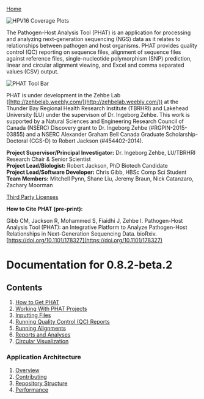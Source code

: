 [Home](https://chgibb.github.io/PHATDocs/)

![HPV16 Coverage Plots](https://chgibb.github.io//PHATDocs/docs/releases/0.1.0-beta.1/covHPV16white.png)

The Pathogen-Host Analysis Tool (PHAT) is an application for processing and analyzing next-generation sequencing (NGS) data as it relates to relationships between pathogen and host organisms. PHAT provides quality control (QC) reporting on sequence files, alignment of sequence files against reference files, single-nucleotide polymorphism (SNP) prediction, linear and circular alignment viewing, and Excel and comma separated values (CSV) output.

![PHAT Tool Bar](https://chgibb.github.io//PHATDocs/docs/releases/0.8.2-beta.2/PHATtoolbar.png)

PHAT is under development in the Zehbe Lab ([http://zehbelab.weebly.com/](http://zehbelab.weebly.com/)) at the Thunder Bay Regional Health Research Institute (TBRHRI) and Lakehead University (LU) under the supervison of Dr. Ingeborg Zehbe. This work is supported by a Natural Sciences and Engineering Research Council of Canada (NSERC) Discovery grant to Dr. Ingeborg Zehbe (#RGPIN-2015-03855) and a NSERC Alexander Graham Bell Canada Graduate Scholarship-Doctoral (CGS-D) to Robert Jackson (#454402-2014).

**Project Supervisor/Principal Investigator:** Dr. Ingeborg Zehbe, LU/TBRHRI Research Chair & Senior Scientist    
**Project Lead/Biologist:** Robert Jackson, PhD Biotech Candidate    
**Project Lead/Software Developer:** Chris Gibb, HBSc Comp Sci Student  
**Team Members:** Mitchell Pynn, Shane Liu, Jeremy Braun, Nick Catanzaro, Zachary Moorman

[Third Party Licenses](https://chgibb.github.io/PHATDocs/docs/releases/0.8.2-beta.2/thirdParty)

**How to Cite PHAT (pre-print):**

Gibb CM, Jackson R, Mohammed S, Fiaidhi J, Zehbe I. Pathogen-Host Analysis Tool (PHAT): an Integrative Platform to Analyze Pathogen-Host Relationships in Next-Generation Sequencing Data. bioRxiv. [https://doi.org/10.1101/178327](https://doi.org/10.1101/178327)

# Documentation for 0.8.2-beta.2
## Contents
1. [How to Get PHAT](https://chgibb.github.io/PHATDocs/docs/releases/0.8.2-beta.2/howToGetPHAT)
2. [Working With PHAT Projects](https://chgibb.github.io/PHATDocs/docs/releases/0.8.2-beta.2/projects)
3. [Inputting Files](https://chgibb.github.io/PHATDocs/docs/releases/0.8.2-beta.2/inputtingFiles)
4. [Running Quality Control (QC) Reports](https://chgibb.github.io/PHATDocs/docs/releases/0.8.2-beta.2/QCReports)
5. [Running Alignments](https://chgibb.github.io/PHATDocs/docs/releases/0.8.2-beta.2/runningAlignments)
6. [Reports and Analyses](https://chgibb.github.io/PHATDocs/docs/releases/0.8.2-beta.2/reportsAndAnalyses)
7. [Circular Visualization](https://chgibb.github.io/PHATDocs/docs/releases/0.8.2-beta.2/circularVisualization)

### Application Architecture
1. [Overview](https://chgibb.github.io/PHATDocs/docs/releases/0.8.2-beta.2/archOverview)
2. [Contributing](https://chgibb.github.io/PHATDocs/docs/releases/0.8.2-beta.2/contributingGuide)
3. [Repository Structure](https://chgibb.github.io/PHATDocs/docs/releases/0.8.2-beta.2/repoStructure)
4. [Performance](https://chgibb.github.io/PHATDocs/docs/releases/0.8.2-beta.2/performance)